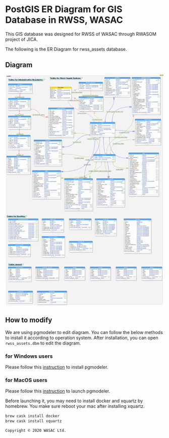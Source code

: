 # PostGIS ER Diagram for GIS Database in RWSS, WASAC
This GIS database was designed for RWSS of WASAC through RWASOM project of JICA.

The following is the ER Diagram for rwss_assets database.

## Diagram
![ER Diagram](./rwss_assets.png)

## How to modify

We are using pgmodeler to edit diagram. 
You can follow the below methods to install it according to operation system.
After installation, you can open `rwss_assets.dbm` to edit the diagram.

### for Windows users
Please follow this [instruction](https://github.com/apazga/docker-pgmodeler) to install pgmodeler.

### for MacOS users
Please follow this [instruction](https://github.com/GrindrodBank/pgmodeler-x11) to launch pgmodeler.

Before launching it, you may need to install docker and xquartz by homebrew. You make sure reboot your mac after installing xquartz.
```
brew cask install docker
brew cask install xquartz
```

```
Copyright © 2020 WASAC Ltd.
```
